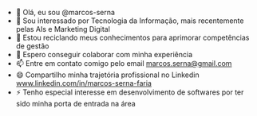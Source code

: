 - 👋 Olá, eu sou @marcos-serna
- 👀 Sou interessado por Tecnologia da Informação, mais recentemente pelas AIs e Marketing Digital
- 🌱 Estou reciclando meus conhecimentos para aprimorar competências de gestão
- 💞️ Espero conseguir colaborar com minha experiência
- 📫 Entre em contato comigo pelo email marcos.serna@gmail.com
- 😄 Compartilho minha trajetória profissional no Linkedin www.linkedin.com/in/marcos-serna-faria
- ⚡ Tenho especial interesse em desenvolvimento de softwares por ter sido minha porta de entrada na área
<!---
marcos-serna/marcos-serna is a ✨ special ✨ repository because its `README.md` (this file) appears on your GitHub profile.
You can click the Preview link to take a look at your changes.
--->
